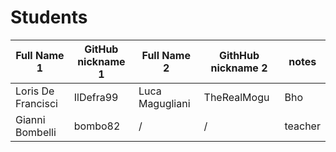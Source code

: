 # Students

| Full Name 1 | GitHub nickname 1 | Full Name 2 | GithHub nickname 2 | notes |
| ----------- | ----------------- | ----------- | ------------------ | ----- |
| Loris De Francisci | IlDefra99 | Luca Magugliani | TheRealMogu | Bho |
| Gianni Bombelli | bombo82 | / | / | teacher |
